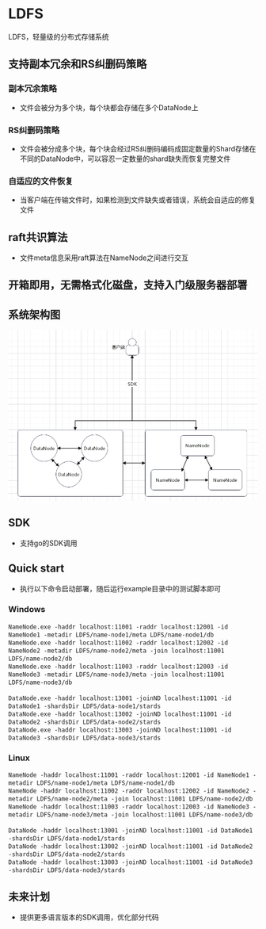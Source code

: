 # LDFS
LDFS，轻量级的分布式存储系统

## 支持副本冗余和RS纠删码策略
### 副本冗余策略
- 文件会被分为多个块，每个块都会存储在多个DataNode上

### RS纠删码策略
- 文件会被分成多个块，每个块会经过RS纠删码编码成固定数量的Shard存储在不同的DataNode中，可以容忍一定数量的shard缺失而恢复完整文件

### 自适应的文件恢复
- 当客户端在传输文件时，如果检测到文件缺失或者错误，系统会自适应的修复文件

## raft共识算法
- 文件meta信息采用raft算法在NameNode之间进行交互

## 开箱即用，无需格式化磁盘，支持入门级服务器部署

## 系统架构图
![图片描述](img/LDFS架构图.png)

## SDK
- 支持go的SDK调用

## Quick start
- 执行以下命令启动部署，随后运行example目录中的测试脚本即可
### Windows 
```shell
NameNode.exe -haddr localhost:11001 -raddr localhost:12001 -id NameNode1 -metadir LDFS/name-node1/meta LDFS/name-node1/db
NameNode.exe -haddr localhost:11002 -raddr localhost:12002 -id NameNode2 -metadir LDFS/name-node2/meta -join localhost:11001 LDFS/name-node2/db
NameNode.exe -haddr localhost:11003 -raddr localhost:12003 -id NameNode3 -metadir LDFS/name-node3/meta -join localhost:11001 LDFS/name-node3/db

DataNode.exe -haddr localhost:13001 -joinND localhost:11001 -id DataNode1 -shardsDir LDFS/data-node1/stards
DataNode.exe -haddr localhost:13002 -joinND localhost:11001 -id DataNode2 -shardsDir LDFS/data-node2/stards
DataNode.exe -haddr localhost:13003 -joinND localhost:11001 -id DataNode3 -shardsDir LDFS/data-node3/stards
```
### Linux
```shell
NameNode -haddr localhost:11001 -raddr localhost:12001 -id NameNode1 -metadir LDFS/name-node1/meta LDFS/name-node1/db
NameNode -haddr localhost:11002 -raddr localhost:12002 -id NameNode2 -metadir LDFS/name-node2/meta -join localhost:11001 LDFS/name-node2/db
NameNode -haddr localhost:11003 -raddr localhost:12003 -id NameNode3 -metadir LDFS/name-node3/meta -join localhost:11001 LDFS/name-node3/db

DataNode -haddr localhost:13001 -joinND localhost:11001 -id DataNode1 -shardsDir LDFS/data-node1/stards
DataNode -haddr localhost:13002 -joinND localhost:11001 -id DataNode2 -shardsDir LDFS/data-node2/stards
DataNode -haddr localhost:13003 -joinND localhost:11001 -id DataNode3 -shardsDir LDFS/data-node3/stards
```

## 未来计划
- 提供更多语言版本的SDK调用，优化部分代码


